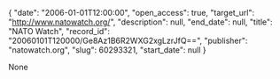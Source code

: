{
  "date": "2006-01-01T12:00:00", 
  "open_access": true, 
  "target_url": "http://www.natowatch.org/", 
  "description": null, 
  "end_date": null, 
  "title": "NATO Watch", 
  "record_id": "20060101T120000/Ge8Az1B6R2WXG2xgLzrJfQ==", 
  "publisher": "natowatch.org", 
  "slug": 60293321, 
  "start_date": null
}

None
